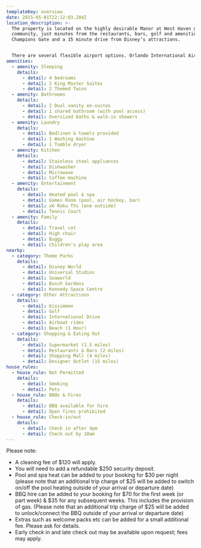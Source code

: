 ```yaml
---
templateKey: overview
date: 2015-05-01T22:12:03.284Z
location_description: >-
  The property is located on the highly desirable Manor at West Haven gated
  community, just minutes from the restaurants, bars, golf and amenities of
  Champions Gate and a 15 minute drive from Disney’s attractions.


  There are several flexible airport options. Orlando International Airport is a 35 minute drive, Tampa International Airport just over 1 hour and Miami approximately a 4 hour drive.
amenities:
  - amenity: Sleeping
    details:
      - detail: 4 bedrooms
      - detail: 2 King Master Suites
      - detail: 2 Themed Twins
  - amenity: Bathrooms
    details:
      - detail: 2 Dual vanity en-suites
      - detail: 1 shared bathroom (with pool access)
      - detail: Oversized baths & walk-in showers
  - amenity: Laundry
    details:
      - detail: Bedlinen & towels provided
      - detail: 1 Washing machine
      - detail: 1 Tumble dryer
  - amenity: Kitchen
    details:
      - detail: Stainless steel appliances
      - detail: Dishwasher
      - detail: Microwave
      - detail: Coffee machine
  - amenity: Entertainment
    details:
      - detail: Heated pool & spa
      - detail: Games Room (pool, air hockey, bar)
      - detail: x6 Roku TVs (one outside)
      - detail: Tennis Court
  - amenity: Family
    details:
      - detail: Travel cot
      - detail: High chair
      - detail: Buggy
      - detail: Children's play area
nearby:
  - category: Theme Parks
    details:
      - detail: Disney World
      - detail: Universal Studios
      - detail: Seaworld
      - detail: Busch Gardens
      - detail: Kennedy Space Centre
  - category: Other Attractions
    details:
      - detail: Kissimmee
      - detail: Golf
      - detail: International Drive
      - detail: Airboat rides
      - detail: Beach (1 Hour)
  - category: Shopping & Eating Out
    details:
      - detail: Supermarket (1.5 miles)
      - detail: Restaurants & Bars (2 miles)
      - detail: Shopping Mall (4 miles)
      - detail: Designer Outlet (15 miles)
house_rules:
  - house_rule: Not Permitted
    details:
      - detail: Smoking
      - detail: Pets
  - house_rule: BBQs & Fires
    details:
      - detail: BBQ available for hire
      - detail: Open fires prohibited
  - house_rule: Check-in/out
    details:
      - detail: Check in after 4pm
      - detail: Check out by 10am
---
```

Please note:

* A cleaning fee of $120 will apply.
* You will need to add a refundable $250 security deposit.
* Pool and spa heat can be added to your booking for $30 per night (please note that an additional trip charge of $25 will be added to switch on/off the pool heating outside of your arrival or departure date)
* BBQ hire can be added to your booking for $70 for the first week (or part week) & $35 for any subsequent weeks. This includes the provision of gas. (Please note that an additional trip charge of $25 will be added to unlock/connect the BBQ outside of your arrival or departure date)
* Extras such as welcome packs etc can be added for a small additional fee. Please ask for details.
* Early check in and late check out may be available upon request; fees may apply.